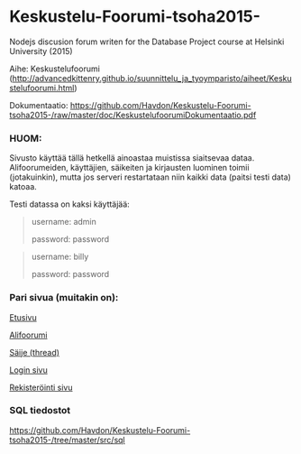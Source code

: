 # Keskustelu-Foorumi-tsoha2015-
Nodejs discusion forum writen for the Database Project course at Helsinki University (2015)


Aihe: Keskustelufoorumi (http://advancedkittenry.github.io/suunnittelu_ja_tyoymparisto/aiheet/Keskustelufoorumi.html)

Dokumentaatio: https://github.com/Havdon/Keskustelu-Foorumi-tsoha2015-/raw/master/doc/KeskustelufoorumiDokumentaatio.pdf

### HUOM: 
Sivusto käyttää tällä hetkellä ainoastaa muistissa siaitsevaa dataa. Alifoorumeiden, käyttäjien, säikeiten ja kirjausten luominen toimii (jotakuinkin), mutta jos serveri restartataan niin kaikki data (paitsi testi data) katoaa.

Testi datassa on kaksi käyttäjää:

> username: admin
>
> password: password

> username: billy
>
> password: password

### Pari sivua (muitakin on):

[Etusivu]

[Alifoorumi]

[Säije (thread)](http://koli.io/tsoha/f/0/t/00)

[Login sivu]

[Rekisteröinti sivu]

### SQL tiedostot

https://github.com/Havdon/Keskustelu-Foorumi-tsoha2015-/tree/master/src/sql

[etusivu]:http://koli.io/tsoha/
[Alifoorumi]:http://koli.io/tsoha/f/0
[Login sivu]: http://koli.io/tsoha/auth
[Rekisteröinti sivu]: http://koli.io/tsoha/auth/register
